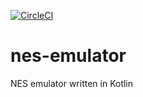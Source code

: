 [![CircleCI](https://circleci.com/gh/raulferras/nes-emulator.svg?style=shield)](https://circleci.com/gh/raulferras/nes-emulator)

# nes-emulator
NES emulator written in Kotlin
